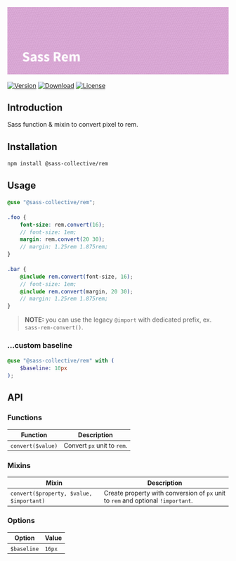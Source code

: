 ![Sass Rem](.github/banner.png)

[![Version](https://flat.badgen.net/npm/v/@sass-collective/rem)](https://www.npmjs.com/package/@sass-collective/rem)
[![Download](https://flat.badgen.net/npm/dt/@sass-collective/rem)](https://www.npmjs.com/package/@sass-collective/rem)
[![License](https://flat.badgen.net/npm/license/@sass-collective/rem)](https://www.npmjs.com/package/@sass-collective/rem)

## Introduction

Sass function & mixin to convert pixel to rem.

## Installation

```shell
npm install @sass-collective/rem
```

## Usage

```scss
@use "@sass-collective/rem";

.foo {
    font-size: rem.convert(16);
    // font-size: 1em;
    margin: rem.convert(20 30);
    // margin: 1.25rem 1.875rem;
}

.bar {
    @include rem.convert(font-size, 16);
    // font-size: 1em;
    @include rem.convert(margin, 20 30);
    // margin: 1.25rem 1.875rem;
}
```

> **NOTE:** you can use the legacy `@import` with dedicated prefix, ex. `sass-rem-convert()`.

### ...custom baseline

```scss
@use "@sass-collective/rem" with (
    $baseline: 10px
);
```

## API

### Functions

| Function | Description |
| --- | --- |
| `convert($value)` | Convert `px` unit to `rem`. |

### Mixins

| Mixin | Description |
| --- | --- |
| `convert($property, $value, $important)` | Create property with conversion of `px` unit to `rem` and optional `!important`. |

### Options

| Option | Value |
| --- | --- |
| `$baseline` | `16px` |
